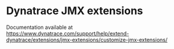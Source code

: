 # Dynatrace JMX extensions

Documentation available at https://www.dynatrace.com/support/help/extend-dynatrace/extensions/jmx-extensions/customize-jmx-extensions/